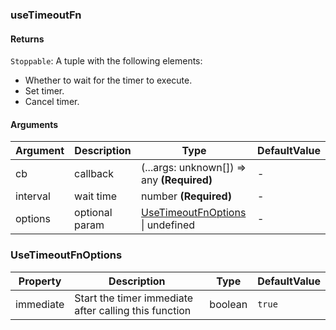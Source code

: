 ### useTimeoutFn

#### Returns
`Stoppable`: A tuple with the following elements:
- Whether to wait for the timer to execute.
- Set timer.
- Cancel timer.

#### Arguments
|Argument|Description|Type|DefaultValue|
|---|---|---|---|
|cb|callback|(...args: unknown[]) => any  **(Required)**|-|
|interval|wait time|number  **(Required)**|-|
|options|optional param|[UseTimeoutFnOptions](#usetimeoutfnoptions) \| undefined |-|

### UseTimeoutFnOptions

|Property|Description|Type|DefaultValue|
|---|---|---|---|
|immediate|Start the timer immediate after calling this function|boolean |`true`|